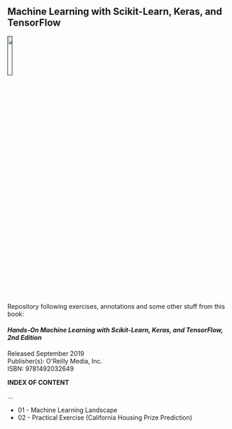 ## Machine Learning with Scikit-Learn, Keras, and TensorFlow

<div align="left">
  <div>
  <p>
    <a align="left" href="" target="_blank">
      <img
        width="15%"
        src="https://learning.oreilly.com/library/cover/9781492032632/250w/"
      >
    </a>
  </p>
  </div>
</div>

Repository following exercises, annotations and some other stuff from this book:

#### *Hands-On Machine Learning with Scikit-Learn, Keras, and TensorFlow, 2nd Edition*
Released September 2019 <br>
Publisher(s): O'Reilly Media, Inc.<br>
ISBN: 9781492032649<br>

**INDEX OF CONTENT**

...

* 01 - Machine Learning Landscape
* 02 - Practical Exercise (California Housing Prize Prediction)